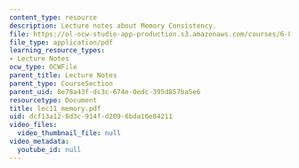 ```yaml
---
content_type: resource
description: Lecture notes about Memory Consistency.
file: https://ol-ocw-studio-app-production.s3.amazonaws.com/courses/6-824-distributed-computer-systems-engineering-spring-2006/dcf13a128d3c914fd2096bda16e84211_lec11_memory.pdf
file_type: application/pdf
learning_resource_types:
- Lecture Notes
ocw_type: OCWFile
parent_title: Lecture Notes
parent_type: CourseSection
parent_uid: 8e78a43f-dc3c-674e-0edc-395d857ba5e6
resourcetype: Document
title: lec11_memory.pdf
uid: dcf13a12-8d3c-914f-d209-6bda16e84211
video_files:
  video_thumbnail_file: null
video_metadata:
  youtube_id: null
---
```

